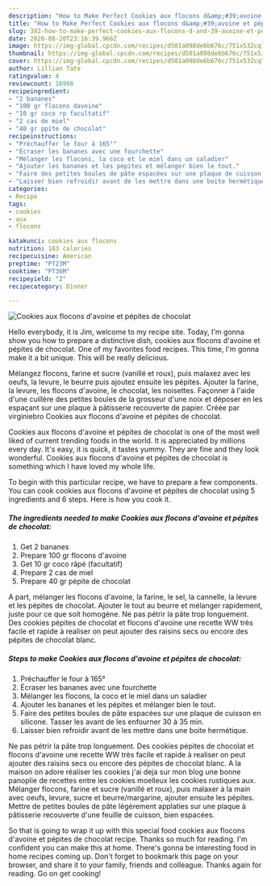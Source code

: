 ```yaml
---
description: "How to Make Perfect Cookies aux flocons d&amp;#39;avoine et pépites de chocolat"
title: "How to Make Perfect Cookies aux flocons d&amp;#39;avoine et pépites de chocolat"
slug: 382-how-to-make-perfect-cookies-aux-flocons-d-and-39-avoine-et-pepites-de-chocolat
date: 2020-08-20T23:16:39.966Z
image: https://img-global.cpcdn.com/recipes/d501a098de6b676c/751x532cq70/cookies-aux-flocons-davoine-et-pepites-de-chocolat-photo-principale-de-la-recette.jpg
thumbnail: https://img-global.cpcdn.com/recipes/d501a098de6b676c/751x532cq70/cookies-aux-flocons-davoine-et-pepites-de-chocolat-photo-principale-de-la-recette.jpg
cover: https://img-global.cpcdn.com/recipes/d501a098de6b676c/751x532cq70/cookies-aux-flocons-davoine-et-pepites-de-chocolat-photo-principale-de-la-recette.jpg
author: Lillian Tate
ratingvalue: 4
reviewcount: 16998
recipeingredient:
- "2 bananes"
- "100 gr flocons davoine"
- "10 gr coco rp facultatif"
- "2 cas de miel"
- "40 gr ppite de chocolat"
recipeinstructions:
- "Préchauffer le four à 165°"
- "Écraser les bananes avec une fourchette"
- "Mélanger les flocons, la coco et le miel dans un saladier"
- "Ajouter les bananes et les pépites et mélanger bien le tout."
- "Faire des petites boules de pâte espacées sur une plaque de cuisson en silicone. Tasser les avant de les enfourner 30 à 35 min."
- "Laisser bien refroidir avant de les mettre dans une boite hermétique."
categories:
- Recipe
tags:
- cookies
- aux
- flocons

katakunci: cookies aux flocons 
nutrition: 183 calories
recipecuisine: American
preptime: "PT23M"
cooktime: "PT36M"
recipeyield: "2"
recipecategory: Dinner

---
```



![Cookies aux flocons d&#39;avoine et pépites de chocolat](https://img-global.cpcdn.com/recipes/d501a098de6b676c/751x532cq70/cookies-aux-flocons-davoine-et-pepites-de-chocolat-photo-principale-de-la-recette.jpg)

Hello everybody, it is Jim, welcome to my recipe site. Today, I'm gonna show you how to prepare a distinctive dish, cookies aux flocons d&#39;avoine et pépites de chocolat. One of my favorites food recipes. This time, I'm gonna make it a bit unique. This will be really delicious.

Mélangez flocons, farine et sucre (vanillé et roux), puis malaxez avec les oeufs, la levure, le beurre puis ajoutez ensuite les pépites. Ajouter la farine, la levure, les flocons d&#39;avoine, le chocolat, les noisettes. Façonner à l&#39;aide d&#39;une cuillère des petites boules de la grosseur d&#39;une noix et déposer en les espaçant sur une plaque à pâtisserie recouverte de papier. Créée par virginiebro Cookies aux flocons d&#39;avoine et pépites de chocolat.

Cookies aux flocons d&#39;avoine et pépites de chocolat is one of the most well liked of current trending foods in the world. It is appreciated by millions every day. It's easy, it is quick, it tastes yummy. They are fine and they look wonderful. Cookies aux flocons d&#39;avoine et pépites de chocolat is something which I have loved my whole life.


To begin with this particular recipe, we have to prepare a few components. You can cook cookies aux flocons d&#39;avoine et pépites de chocolat using 5 ingredients and 6 steps. Here is how you cook it.

<!--inarticleads1-->

##### The ingredients needed to make Cookies aux flocons d&#39;avoine et pépites de chocolat:

1. Get 2 bananes
1. Prepare 100 gr flocons d&#39;avoine
1. Get 10 gr coco râpé (facultatif)
1. Prepare 2 cas de miel
1. Prepare 40 gr pépite de chocolat


A part, mélanger les flocons d&#39;avoine, la farine, le sel, la cannelle, la levure et les pépites de chocolat. Ajouter le tout au beurre et mélanger rapidement, juste pour ce que soit homogène. Ne pas pétrir la pâte trop longuement. Des cookies pépites de chocolat et flocons d&#39;avoine une recette WW très facile et rapide à realiser on peut ajouter des raisins secs ou encore des pépites de chocolat blanc. 

<!--inarticleads2-->

##### Steps to make Cookies aux flocons d&#39;avoine et pépites de chocolat:

1. Préchauffer le four à 165°
1. Écraser les bananes avec une fourchette
1. Mélanger les flocons, la coco et le miel dans un saladier
1. Ajouter les bananes et les pépites et mélanger bien le tout.
1. Faire des petites boules de pâte espacées sur une plaque de cuisson en silicone. Tasser les avant de les enfourner 30 à 35 min.
1. Laisser bien refroidir avant de les mettre dans une boite hermétique.


Ne pas pétrir la pâte trop longuement. Des cookies pépites de chocolat et flocons d&#39;avoine une recette WW très facile et rapide à realiser on peut ajouter des raisins secs ou encore des pépites de chocolat blanc. A la maison on adore réaliser les cookies j&#39;ai deja sur mon blog une bonne panoplie de recettes entre les cookies moelleux les cookies rustiques aux. Mélanger flocons, farine et sucre (vanillé et roux), puis malaxer à la main avec oeufs, levure, sucre et beurre/margarine, ajouter ensuite les pépites. Mettre de petites boules de pâte légèrement applaties sur une plaque à pâtisserie recouverte d&#39;une feuille de cuisson, bien espacées. 

So that is going to wrap it up with this special food cookies aux flocons d&#39;avoine et pépites de chocolat recipe. Thanks so much for reading. I'm confident you can make this at home. There's gonna be interesting food in home recipes coming up. Don't forget to bookmark this page on your browser, and share it to your family, friends and colleague. Thanks again for reading. Go on get cooking!

